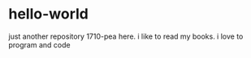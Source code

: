 # hello-world
just another repository
1710-pea here. i like to read my books.
i love to program and code
